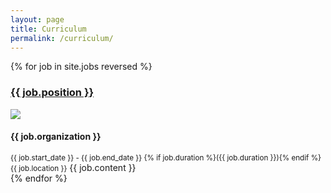 ```yaml
---
layout: page
title: Curriculum
permalink: /curriculum/
---
```


{% for job in site.jobs reversed %}
### <u>{{ job.position }}</u>
<img src="/assets/images/{{ job.logo }}" class="job-logo">
<h4>{{ job.organization }}</h4>
<small>{{ job.start_date }} - {{ job.end_date }} {% if job.duration %}({{ job.duration }}){% endif %}</small>  
<small>{{ job.location }}</small>
{{ job.content }}
<br>
{% endfor %}

<link rel="stylesheet" href="/assets/styles/cv.css">
